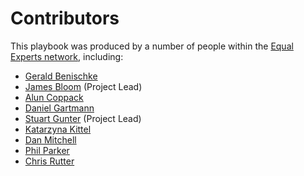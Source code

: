 # Contributors

This playbook was produced by a number of people within the [Equal Experts network](https://www.equalexperts.com/our-people/our-network/), including:

* [Gerald Benischke](https://www.linkedin.com/in/gerald-benischke-9811b663/)
* [James Bloom](https://www.linkedin.com/in/jamesdbloom/) (Project Lead)
* [Alun Coppack](https://www.linkedin.com/in/aluncoppack/)
* [Daniel Gartmann](https://www.linkedin.com/in/danielgartmann)
* [Stuart Gunter](https://www.linkedin.com/in/stuartgunter/) (Project Lead)
* [Katarzyna Kittel](https://www.linkedin.com/in/kasiakittel/)
* [Dan Mitchell](https://www.linkedin.com/in/daniel-mitchell-b33b6b8/)
* [Phil Parker](https://www.linkedin.com/in/parkerphil/)
* [Chris Rutter](https://www.linkedin.com/in/chris-rutter-1b74a8b0/)
